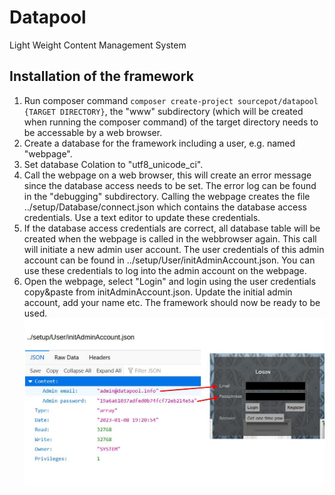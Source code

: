 # Datapool
 Light Weight Content Management System
## Installation of the framework
1. Run composer command ```composer create-project sourcepot/datapool {TARGET DIRECTORY}```, the "www" subdirectory (which will be created when running the composer command) of the target directory needs to be accessable by a web browser.
2. Create a database for the framework including a user, e.g. named "webpage".
3. Set database Colation to "utf8_unicode_ci".
4. Call the webpage on a web browser, this will create an error message since the database access needs to be set. The error log can be found in the "debugging" subdirectory. Calling the webpage creates the file ../setup/Database/connect.json which contains the database access credentials. Use a text editor to update these credentials.
5. If the database access credentials are correct, all database table will be created when the webpage is called in the webbrowser again. This call will initiate a new admin user account. The user credentials of this admin account can be found in ../setup/User/initAdminAccount.json. You can use these credentials to log into the admin account on the webpage.
6. Open the webpage, select "Login" and login using the user credentials copy&paste from initAdminAccount.json. Update the initial admin account, add your name etc. The framework should now be ready to be used.
![Using credentials from initAdminAccount.json](https://github.com/SourcePot/datapool/blob/main/docs/initAdminAccount.jpg?raw=true)
